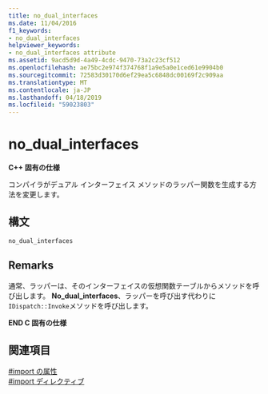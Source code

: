 ```yaml
---
title: no_dual_interfaces
ms.date: 11/04/2016
f1_keywords:
- no_dual_interfaces
helpviewer_keywords:
- no_dual_interfaces attribute
ms.assetid: 9acd5d9d-4a49-4cdc-9470-73a2c23cf512
ms.openlocfilehash: ae75bc2e974f374768f1a9e5a0e1ced61e9904b0
ms.sourcegitcommit: 72583d30170d6ef29ea5c6848dc00169f2c909aa
ms.translationtype: MT
ms.contentlocale: ja-JP
ms.lasthandoff: 04/18/2019
ms.locfileid: "59023803"
---
```

# <a name="nodualinterfaces"></a>no_dual_interfaces
**C++ 固有の仕様**

コンパイラがデュアル インターフェイス メソッドのラッパー関数を生成する方法を変更します。

## <a name="syntax"></a>構文

```
no_dual_interfaces
```

## <a name="remarks"></a>Remarks

通常、ラッパーは、そのインターフェイスの仮想関数テーブルからメソッドを呼び出します。 **No_dual_interfaces**、ラッパーを呼び出す代わりに`IDispatch::Invoke`メソッドを呼び出します。

**END C 固有の仕様**

## <a name="see-also"></a>関連項目

[#import の属性](../preprocessor/hash-import-attributes-cpp.md)<br/>
[#import ディレクティブ](../preprocessor/hash-import-directive-cpp.md)